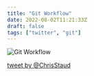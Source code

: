 ```yaml
---
title: "Git Workflow"
date: 2022-08-02T11:21:33Z
draft: false
tags: ["twitter", "git"]
---
```


![Git Workflow](/images/git-workflow-01.jpg)

[tweet by @ChrisStaud](https://twitter.com/ChrisStaud/status/1554091413272494080)
